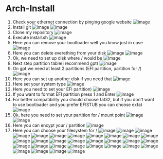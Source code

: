 # Arch-Install
1) Check your ethernet connection by pinging google website
![image](https://user-images.githubusercontent.com/66934329/114667785-1d423e80-9d2a-11eb-97d3-392b67db6bee.png)
2) Install git
![image](https://user-images.githubusercontent.com/66934329/114667943-4e227380-9d2a-11eb-91a3-17cb15ad6c9b.png)
![image](https://user-images.githubusercontent.com/66934329/114668040-74e0aa00-9d2a-11eb-9184-8f34cfd26aad.png)
3) Clone my repository
![image](https://user-images.githubusercontent.com/66934329/114668161-9a6db380-9d2a-11eb-8d55-1ca55f29a4e8.png)
4) Execute install.sh
![image](https://user-images.githubusercontent.com/66934329/114668263-bb360900-9d2a-11eb-8ddb-291da6dc7699.png)
5) Here you can remove your bootloader well you know just in case
![image](https://user-images.githubusercontent.com/66934329/114668315-cab55200-9d2a-11eb-8232-53f2a5caabf2.png)
6) Here you can delete everething from your disk
![image](https://user-images.githubusercontent.com/66934329/114668374-dbfe5e80-9d2a-11eb-96ea-e645e1d71838.png)
![image](https://user-images.githubusercontent.com/66934329/114668421-e91b4d80-9d2a-11eb-865d-01318a4b8e33.png)
7) Ok, we need to set up disk where / would be 
![image](https://user-images.githubusercontent.com/66934329/114668449-f2a4b580-9d2a-11eb-9d9f-0d0ecc1a43f0.png)
8) Next step partition table(i recommend gpt)
![image](https://user-images.githubusercontent.com/66934329/114668497-051eef00-9d2b-11eb-8099-6da69ae5cf24.png)
9) On gpt we need at least 2 partitions (EFI partition, partition for /)
![image](https://user-images.githubusercontent.com/66934329/114668580-1d8f0980-9d2b-11eb-886b-a80e7f00f098.png)
10) Here you can set up another disk if you need that
![image](https://user-images.githubusercontent.com/66934329/114668635-28499e80-9d2b-11eb-8e53-662b8dd31072.png)
11) Here set your system type 
![image](https://user-images.githubusercontent.com/66934329/114668678-33043380-9d2b-11eb-86e3-2d29bcb506bf.png)
12) Here you need to set your EFI partition)
![image](https://user-images.githubusercontent.com/66934329/114668750-49aa8a80-9d2b-11eb-8dd4-0930e610d85a.png)
13) If you want to format EFI partition press 1 and Enter
![image](https://user-images.githubusercontent.com/66934329/114668778-53cc8900-9d2b-11eb-8474-af7780b81554.png)
14) For better compatibility you should choose fat32, but if you don't want to use bootloader and you prefer EFISTUB you can choose exfat 
![image](https://user-images.githubusercontent.com/66934329/114668828-6050e180-9d2b-11eb-8ea2-0b2002c3da5a.png)
15) Ok, here you need to set your partition for / mount point
![image](https://user-images.githubusercontent.com/66934329/114668869-6e9efd80-9d2b-11eb-81b6-ff4d4bdd84f1.png)
![image](https://user-images.githubusercontent.com/66934329/114668941-88404500-9d2b-11eb-8180-315f83e3e924.png)
16) Here you can encypt your / partition
![image](https://user-images.githubusercontent.com/66934329/114668967-91311680-9d2b-11eb-81a3-b4c603812cd3.png)
17) Here you can choose your filesystem for /
![image](https://user-images.githubusercontent.com/66934329/114669080-b3c32f80-9d2b-11eb-85a2-cf67ed94b8b0.png)
![image](https://user-images.githubusercontent.com/66934329/114669117-be7dc480-9d2b-11eb-9d28-54f97226360d.png)
![image](https://user-images.githubusercontent.com/66934329/114669164-ca698680-9d2b-11eb-90fd-63958334ee79.png)
![image](https://user-images.githubusercontent.com/66934329/114669218-d5241b80-9d2b-11eb-96df-4955ae0ad22e.png)
![image](https://user-images.githubusercontent.com/66934329/114669253-df461a00-9d2b-11eb-912f-dc9ac243150c.png)
![image](https://user-images.githubusercontent.com/66934329/114669288-ea00af00-9d2b-11eb-9fd0-b5ea69f0d598.png)
![image](https://user-images.githubusercontent.com/66934329/114670507-444e3f80-9d2d-11eb-81c2-07c2666e550b.png)
![image](https://user-images.githubusercontent.com/66934329/114670546-516b2e80-9d2d-11eb-9f48-79fe69a574f8.png)
![image](https://user-images.githubusercontent.com/66934329/114670959-bcb50080-9d2d-11eb-872f-20d4f6284434.png)
![image](https://user-images.githubusercontent.com/66934329/114671010-d0f8fd80-9d2d-11eb-8e8a-26b281a42017.png)
![image](https://user-images.githubusercontent.com/66934329/114671072-e2420a00-9d2d-11eb-8494-b727f945ac7b.png)
![image](https://user-images.githubusercontent.com/66934329/114671136-f2f28000-9d2d-11eb-9c48-32aa09402bce.png)
![image](https://user-images.githubusercontent.com/66934329/114671187-00a80580-9d2e-11eb-8d2e-665876a0069a.png)
![image](https://user-images.githubusercontent.com/66934329/114671221-0bfb3100-9d2e-11eb-9e99-609953f8054f.png)
![image](https://user-images.githubusercontent.com/66934329/114671270-19182000-9d2e-11eb-82a3-ad15778ff263.png)
![image](https://user-images.githubusercontent.com/66934329/114671303-23d2b500-9d2e-11eb-98f8-8c8f21c3b221.png)
![image](https://user-images.githubusercontent.com/66934329/114671345-30efa400-9d2e-11eb-8cbf-bc11ba160cb1.png)
![image](https://user-images.githubusercontent.com/66934329/114671385-3fd65680-9d2e-11eb-90a4-abc1a2a6914a.png)
![image](https://user-images.githubusercontent.com/66934329/114671431-4d8bdc00-9d2e-11eb-9e4f-6fe8237fb88d.png)
![image](https://user-images.githubusercontent.com/66934329/114671483-58df0780-9d2e-11eb-93a7-953f0b724701.png)
![image](https://user-images.githubusercontent.com/66934329/114671515-62686f80-9d2e-11eb-85cc-a316d053f3ab.png)
![image](https://user-images.githubusercontent.com/66934329/114671561-6e543180-9d2e-11eb-9df4-552b2714ea9c.png)
![image](https://user-images.githubusercontent.com/66934329/114671612-7a3ff380-9d2e-11eb-9856-85f9016e8ac7.png)
![image](https://user-images.githubusercontent.com/66934329/114671671-8926a600-9d2e-11eb-8ade-1296cf884675.png)
![image](https://user-images.githubusercontent.com/66934329/114671861-c12de900-9d2e-11eb-8f29-393030b5e965.png)
![image](https://user-images.githubusercontent.com/66934329/114671921-cdb24180-9d2e-11eb-8520-93cc80a41279.png)
![image](https://user-images.githubusercontent.com/66934329/114671985-db67c700-9d2e-11eb-9717-45bd7062055d.png)
![image](https://user-images.githubusercontent.com/66934329/114672091-f33f4b00-9d2e-11eb-8b84-c0ac30ad7476.png)
![image](https://user-images.githubusercontent.com/66934329/114672171-08b47500-9d2f-11eb-8c8f-737dd885c9cc.png)
![image](https://user-images.githubusercontent.com/66934329/114672212-1669fa80-9d2f-11eb-9e11-8362011fff0b.png)
![image](https://user-images.githubusercontent.com/66934329/114672332-3ac5d700-9d2f-11eb-8fd4-4747574da5d8.png)
